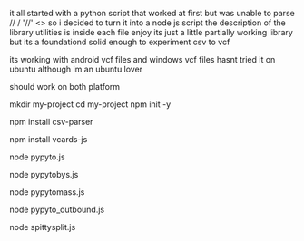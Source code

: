 it all started with a python script that worked at first but was unable to parse // / '//' <> 
so i decided to turn it into a node js script
the description of the library utilities is inside each file enjoy its just a little partially working library
but its a foundationd solid enough to experiment csv to vcf

its working with android vcf files and windows vcf files hasnt tried it on ubuntu although im an ubuntu lover

should work on both platform



mkdir my-project
cd my-project
npm init -y

npm install csv-parser

npm install vcards-js


node pypyto.js

node pypytobys.js

node pypytomass.js

node pypyto_outbound.js

node spittysplit.js

